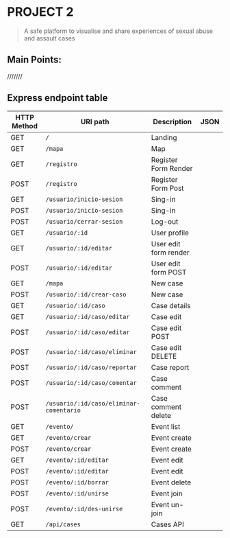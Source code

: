 # PROJECT 2

> A safe platform to visualise and share experiences of sexual abuse and assault cases
>



## Main Points: 


 ///////
 
 

## Express endpoint table

| HTTP Method 	| URI path      	| Description                                    	| JSON 	|
|-------------	|---------------	|------------------------------------------------	|---------	|
| GET         	| `/`             	| Landing   	| |
| GET         	| `/mapa` 	            | Map	| |
| GET         	| `/registro` 	| Register Form Render	| |
| POST         	| `/registro` 	| Register Form Post	| |
| GET         	| `/usuario/inicio-sesion` 	| Sing-in	| |
| POST        	| `/usuario/inicio-sesion` 	| Sing-in 	| |
| POST       	| `/usuario/cerrar-sesion`         	| Log-out        	| |
| GET         	| `/usuario/:id`             	| User profile   	| |
| GET         	| `/usuario/:id/editar`         | User edit form render 	| |
| POST         	| `/usuario/:id/editar`         | User edit form POST       	| |
| GET         	| `/mapa`             	| New case    	| |
| POST         	| `/usuario/:id/crear-caso`     	| New case    	| |
| GET      	| `/usuario/:id/caso`     	| Case details  | |
| GET      	| `/usuario/:id/caso/editar`     	| Case edit | |
| POST      	| `/usuario/:id/caso/editar`     	| Case edit POST | |
| POST      	| `/usuario/:id/caso/eliminar`     	| Case edit DELETE | |
| POST      	| `/usuario/:id/caso/reportar`     	| Case report | |
| POST      	| `/usuario/:id/caso/comentar`     	| Case comment | |
| POST      	| `/usuario/:id/caso/eliminar-comentario`     	| Case comment delete | |
| GET     	| `/evento/`     	| Event list | |
| GET     	| `/evento/crear`     	| Event create | |
| POST    	| `/evento/crear`     	| Event create | |
| GET     	| `/evento/:id/editar`     	| Event edit| |
| POST  	| `/evento/:id/editar`     	| Event edit| |
| POST  	| `/evento/:id/borrar`     	| Event delete| |
| POST  	| `/evento/:id/unirse`     	| Event join| |
| POST  	| `/evento/:id/des-unirse`     	| Event un-join| |
| GET	| `/api/cases`     	| Cases API| |
























